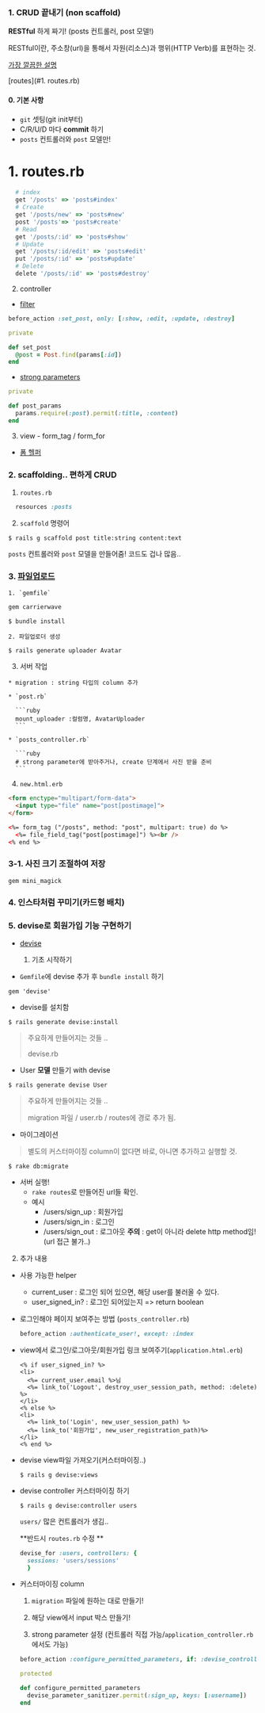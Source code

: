 ### 1. CRUD 끝내기 (non scaffold)

**RESTful** 하게 짜기! (posts 컨트롤러, post 모델!)

RESTful이란, 주소창(url)을 통해서 자원(리소스)과 행위(HTTP Verb)를 표현하는 것.

[가장 깔끔한 설명](http://meetup.toast.com/posts/92)

[routes](#1. routes.rb)

#### 0. 기본 사항

 - `git` 셋팅(git init부터)
 - C/R/U/D 마다 **commit** 하기
 - `posts` 컨트롤러와 `post` 모델만!

# 1. routes.rb

```ruby
  # index
  get '/posts' => 'posts#index'
  # Create
  get '/posts/new' => 'posts#new'
  post '/posts'=> 'posts#create'
  # Read
  get '/posts/:id' => 'posts#show'
  # Update
  get '/posts/:id/edit' => 'posts#edit'
  put '/posts/:id' => 'posts#update'
  # Delete
  delete '/posts/:id' => 'posts#destroy'
```

2. controller

  * [filter](http://guides.rorlab.org/action_controller_overview.html#%ED%95%84%ED%84%B0)

  ```ruby
  before_action :set_post, only: [:show, :edit, :update, :destroy]

  private

  def set_post
    @post = Post.find(params[:id])
  end
  ```

  * [strong parameters](http://guides.rorlab.org/action_controller_overview.html#strong-parameters)

  ```ruby
  private

  def post_params
    params.require(:post).permit(:title, :content)
  end
  ```

3. view - form_tag / form_for
  * [폼 헬퍼](http://guides.rorlab.org/form_helpers.html)

### 2. scaffolding.. 편하게 CRUD

1. `routes.rb`

```ruby
  resources :posts
```

2. `scaffold` 명령어

```console
$ rails g scaffold post title:string content:text
```

`posts` 컨트롤러와 `post` 모델을 만들어줌! 코드도 겁나 많음..


### 3. [파일업로드](https://github.com/carrierwaveuploader/carrierwave)

    1. `gemfile`

  ```ruby
  gem carrierwave
  ```

  ```console
  $ bundle install
  ```
    2. 파일업로더 생성

  ```console
  $ rails generate uploader Avatar
  ```

  3. 서버 작업

    * migration : string 타입의 column 추가

    * `post.rb`

      ```ruby
      mount_uploader :컬럼명, AvatarUploader
      ```

    * `posts_controller.rb`

      ```ruby
      # strong parameter에 받아주거나, create 단계에서 사진 받을 준비
      ```

  4. `new.html.erb`

  ```html
  <form enctype="multipart/form-data">
    <input type="file" name="post[postimage]">
  </form>

  <%= form_tag ("/posts", method: "post", multipart: true) do %>
    <%= file_field_tag("post[postimage]") %><br />
  <% end %>
  ```

### 3-1. 사진 크기 조절하여 저장

  `gem mini_magick`

### 4. 인스타처럼 꾸미기(카드형 배치)


### 5. devise로 회원가입 기능 구현하기

  * [devise](https://github.com/plataformatec/devise)

    1. 기초 시작하기

  - `Gemfile`에 devise 추가 후 `bundle install` 하기

  ```
  gem 'devise'
  ```

  - devise를 설치함

  ```console
  $ rails generate devise:install
  ```

> 주요하게 만들어지는 것들 ..
>
> devise.rb

  - User **모델** 만들기 with devise

  ```console
  $ rails generate devise User
  ```

  > 주요하게 만들어지는 것들 ..
  >
  > migration 파일 / user.rb  / routes에 경로 추가 됨.

* 마이그레이션

> 별도의 커스터마이징 column이 없다면 바로, 아니면 추가하고 실행할 것.

```console
$ rake db:migrate
```

* 서버 실행!
  * `rake routes`로 만들어진 url들 확인.
  * 예시
    *  /users/sign_up : 회원가입
    *  /users/sign_in : 로그인
    *  /users/sign_out : 로그아웃
      **주의** : get이 아니라 delete http method임! (url 접근 불가..)

2. 추가 내용

* 사용 가능한 helper

  * current_user : 로그인 되어 있으면, 해당 user를 불러올 수 있다.
  * user_signed_in? : 로그인 되어있는지 => return boolean

* 로그인해야 페이지 보여주는 방법 (`posts_controller.rb`)

  ```ruby
  before_action :authenticate_user!, except: :index
  ```

* view에서 로그인/로그아웃/회원가입 링크 보여주기(`application.html.erb`)

  ```erb
  <% if user_signed_in? %>
  <li>
    <%= current_user.email %>님
    <%= link_to('Logout', destroy_user_session_path, method: :delete) %>
  </li>
  <% else %>
  <li>
    <%= link_to('Login', new_user_session_path) %>
    <%= link_to('회원가입', new_user_registration_path)%>
  </li>
  <% end %>
  ```

* devise view파일 가져오기(커스터마이징..)

  ```console
  $ rails g devise:views
  ```

* devise controller 커스터마이징 하기

  ```console
  $ rails g devise:controller users
  ```

  `users/` 많은 컨트롤러가 생김..

  **반드시 `routes.rb` 수정 **

  ```ruby
  devise_for :users, controllers: {
    sessions: 'users/sessions'
    }
  ```

* 커스터마이징 column

  1) `migration` 파일에 원하는 대로 만들기!

  2)  해당 view에서 input 박스 만들기!

  3) strong parameter 설정 (컨트롤러 직접 가능/`application_controller.rb`에서도 가능)

  ```ruby
  before_action :configure_permitted_parameters, if: :devise_controller?

  protected

  def configure_permitted_parameters
    devise_parameter_sanitizer.permit(:sign_up, keys: [:username])
  end
  ```

  ​
